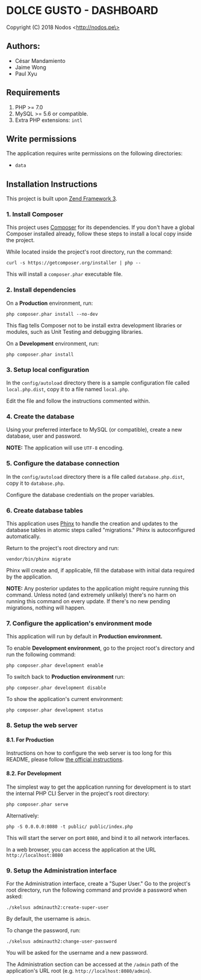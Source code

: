 DOLCE GUSTO - DASHBOARD
=======================
Copyright (C) 2018 Nodos \<http://nodos.pe\>


Authors:
--------
- César Mandamiento
- Jaime Wong
- Paul Xyu


Requirements
------------
1. PHP >= 7.0
2. MySQL >= 5.6 or compatible.
3. Extra PHP extensions: `intl`


Write permissions
-----------------
The application requires write permissions on the following directories:

- `data`


Installation Instructions
-------------------------
This project is built upon [Zend Framework 3](https://framework.zend.com/).


### 1. Install Composer
This project uses [Composer](https://getcomposer.org) for its dependencies. If you don't have a global Composer installed already, follow these steps to install a local copy inside the project.

While located inside the project's root directory, run the command:

    curl -s https://getcomposer.org/installer | php --

This will install a `composer.phar` executable file.


### 2. Install dependencies
On a **Production** environment, run:

    php composer.phar install --no-dev

This flag tells Composer not to be install extra development libraries or modules, such as Unit Testing and debugging libraries.

On a **Development** environment, run:

    php composer.phar install


### 3. Setup local configuration

In the `config/autoload` directory there is a sample configuration file called `local.php.dist`, copy it to a file named `local.php`.

Edit the file and follow the instructions commented within.


### 4. Create the database
Using your preferred interface to MySQL (or compatible), create a new database, user and password.

**NOTE:** The application will use `UTF-8` encoding.


### 5. Configure the database connection
In the `config/autoload` directory there is a file called `database.php.dist`, copy it to `database.php`.

Configure the database credentials on the proper variables.


### 6. Create database tables
This application uses [Phinx](https://phinx.org) to handle the creation and updates to the database tables in atomic steps called "migrations." Phinx is autoconfigured automatically.

Return to the project's root directory and run:

    vendor/bin/phinx migrate

Phinx will create and, if applicable, fill the database with initial data required by the application.

**NOTE:** Any posterior updates to the application might require running this command. Unless noted (and extremely unlikely) there's no harm on running this command on every update. If there's no new pending migrations, nothing will happen.


### 7. Configure the application's environment mode
This application will run by default in **Production environment.**

To enable  **Development environment**, go to the project root's directory and run the following command:

    php composer.phar development enable

To switch back to **Production environment** run:

    php composer.phar development disable

To show the application's current environment:

    php composer.phar development status


### 8. Setup the web server

#### 8.1. For Production
Instructions on how to configure the web server is too long for this README, please follow [the official instructions](https://framework.zend.com/manual/2.4/en/ref/installation.html#apache-setup).

#### 8.2. For Development
The simplest way to get the application running for development is to start the internal PHP CLI Server in the project's root directory:

    php composer.phar serve

Alternatively:

    php -S 0.0.0.0:8080 -t public/ public/index.php

This will start the server on port `8080`, and bind it to all network interfaces.

In a web browser, you can access the application at the URL `http://localhost:8080`


### 9. Setup the Administration interface
For the Administration interface, create a "Super User." Go to the project's root directory, run the following command and provide a password when asked:

    ./skelsus adminauth2:create-super-user

By default, the username is `admin`.

To change the password, run:

    ./skelsus adminauth2:change-user-password

You will be asked for the username and a new password.

The Administration section can be accessed at the `/admin` path of the application's URL root (e.g. `http://localhost:8080/admin`).